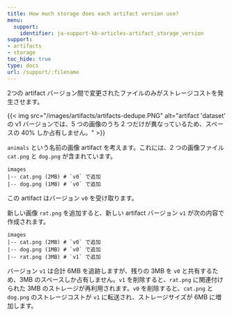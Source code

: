```yaml
---
title: How much storage does each artifact version use?
menu:
  support:
    identifier: ja-support-kb-articles-artifact_storage_version
support:
- artifacts
- storage
toc_hide: true
type: docs
url: /support/:filename
---
```


2つの artifact バージョン間で変更されたファイルのみがストレージコストを発生させます。

{{< img src="/images/artifacts/artifacts-dedupe.PNG" alt="artifact 'dataset' の v1 バージョンでは、5 つの画像のうち 2 つだけが異なっているため、スペースの 40% しか占有しません。" >}}

`animals` という名前の画像 artifact を考えます。これには、2 つの画像ファイル `cat.png` と `dog.png` が含まれています。

```
images
|-- cat.png (2MB) # `v0` で追加
|-- dog.png (1MB) # `v0` で追加
```

この artifact はバージョン `v0` を受け取ります。

新しい画像 `rat.png` を追加すると、新しい artifact バージョン `v1` が次の内容で作成されます。

```
images
|-- cat.png (2MB) # `v0` で追加
|-- dog.png (1MB) # `v0` で追加
|-- rat.png (3MB) # `v1` で追加
```

バージョン `v1` は合計 6MB を追跡しますが、残りの 3MB を `v0` と共有するため、3MB のスペースしか占有しません。`v1` を削除すると、`rat.png` に関連付けられた 3MB のストレージが再利用されます。`v0` を削除すると、`cat.png` と `dog.png` のストレージコストが `v1` に転送され、ストレージサイズが 6MB に増加します。
